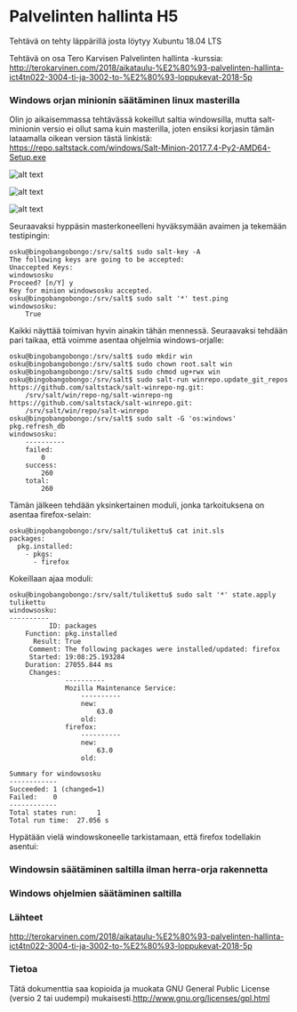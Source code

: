 # Palvelinten hallinta H5

Tehtävä on tehty läppärillä josta löytyy Xubuntu 18.04 LTS

Tehtävä on osa Tero Karvisen Palvelinten hallinta -kurssia:
http://terokarvinen.com/2018/aikataulu-%E2%80%93-palvelinten-hallinta-ict4tn022-3004-ti-ja-3002-to-%E2%80%93-loppukevat-2018-5p

### Windows orjan minionin säätäminen linux masterilla
Olin jo aikaisemmassa tehtävässä kokeillut saltia windowsilla, mutta 
salt-minionin versio ei ollut sama kuin masterilla, joten ensiksi 
korjasin tämän lataamalla oikean version tästä linkistä: 
https://repo.saltstack.com/windows/Salt-Minion-2017.7.4-Py2-AMD64-Setup.exe

![alt text](https://puu.sh/C819a/4df9a98731.png "delete this")

![alt text](https://puu.sh/C82Lr/a8097c825e.png "juuh")

![alt text](https://puu.sh/C81e3/fdcb4db52c.png "jooh")

Seuraavaksi hyppäsin masterkoneelleni hyväksymään avaimen ja tekemään testipingin:
```
osku@bingobangobongo:/srv/salt$ sudo salt-key -A
The following keys are going to be accepted:
Unaccepted Keys:
windowsosku
Proceed? [n/Y] y
Key for minion windowsosku accepted.
osku@bingobangobongo:/srv/salt$ sudo salt '*' test.ping
windowsosku:
    True
```

Kaikki näyttää toimivan hyvin ainakin tähän mennessä. 
Seuraavaksi tehdään pari taikaa, että voimme asentaa ohjelmia windows-orjalle:
```
osku@bingobangobongo:/srv/salt$ sudo mkdir win
osku@bingobangobongo:/srv/salt$ sudo chown root.salt win
osku@bingobangobongo:/srv/salt$ sudo chmod ug+rwx win
osku@bingobangobongo:/srv/salt$ sudo salt-run winrepo.update_git_repos
https://github.com/saltstack/salt-winrepo-ng.git:
    /srv/salt/win/repo-ng/salt-winrepo-ng
https://github.com/saltstack/salt-winrepo.git:
    /srv/salt/win/repo/salt-winrepo
osku@bingobangobongo:/srv/salt$ sudo salt -G 'os:windows' pkg.refresh_db
windowsosku:
    ----------
    failed:
        0
    success:
        260
    total:
        260
```

Tämän jälkeen tehdään yksinkertainen moduli, jonka tarkoituksena on asentaa firefox-selain:
```
osku@bingobangobongo:/srv/salt/tulikettu$ cat init.sls 
packages:
  pkg.installed:
    - pkgs:
      - firefox
```

Kokeillaan ajaa moduli:
```
osku@bingobangobongo:/srv/salt/tulikettu$ sudo salt '*' state.apply tulikettu
windowsosku:
----------
          ID: packages
    Function: pkg.installed
      Result: True
     Comment: The following packages were installed/updated: firefox
     Started: 19:08:25.193284
    Duration: 27055.844 ms
     Changes:   
              ----------
              Mozilla Maintenance Service:
                  ----------
                  new:
                      63.0
                  old:
              firefox:
                  ----------
                  new:
                      63.0
                  old:

Summary for windowsosku
------------
Succeeded: 1 (changed=1)
Failed:    0
------------
Total states run:     1
Total run time:  27.056 s
```

Hypätään vielä windowskoneelle tarkistamaan, että firefox todellakin asentui:
### Windowsin säätäminen saltilla ilman herra-orja rakennetta

### Windows ohjelmien säätäminen saltilla

### Lähteet
http://terokarvinen.com/2018/aikataulu-%E2%80%93-palvelinten-hallinta-ict4tn022-3004-ti-ja-3002-to-%E2%80%93-loppukevat-2018-5p
### Tietoa
Tätä dokumenttia saa kopioida ja muokata GNU General Public License 
(versio 2 tai uudempi) mukaisesti.http://www.gnu.org/licenses/gpl.html
